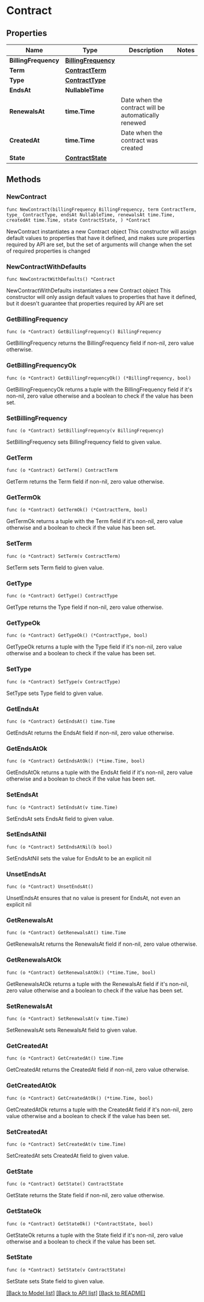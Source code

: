 # Contract

## Properties

Name | Type | Description | Notes
------------ | ------------- | ------------- | -------------
**BillingFrequency** | [**BillingFrequency**](BillingFrequency.md) |  | 
**Term** | [**ContractTerm**](ContractTerm.md) |  | 
**Type** | [**ContractType**](ContractType.md) |  | 
**EndsAt** | **NullableTime** |  | 
**RenewalsAt** | **time.Time** | Date when the contract will be automatically renewed | 
**CreatedAt** | **time.Time** | Date when the contract was created | 
**State** | [**ContractState**](ContractState.md) |  | 

## Methods

### NewContract

`func NewContract(billingFrequency BillingFrequency, term ContractTerm, type_ ContractType, endsAt NullableTime, renewalsAt time.Time, createdAt time.Time, state ContractState, ) *Contract`

NewContract instantiates a new Contract object
This constructor will assign default values to properties that have it defined,
and makes sure properties required by API are set, but the set of arguments
will change when the set of required properties is changed

### NewContractWithDefaults

`func NewContractWithDefaults() *Contract`

NewContractWithDefaults instantiates a new Contract object
This constructor will only assign default values to properties that have it defined,
but it doesn't guarantee that properties required by API are set

### GetBillingFrequency

`func (o *Contract) GetBillingFrequency() BillingFrequency`

GetBillingFrequency returns the BillingFrequency field if non-nil, zero value otherwise.

### GetBillingFrequencyOk

`func (o *Contract) GetBillingFrequencyOk() (*BillingFrequency, bool)`

GetBillingFrequencyOk returns a tuple with the BillingFrequency field if it's non-nil, zero value otherwise
and a boolean to check if the value has been set.

### SetBillingFrequency

`func (o *Contract) SetBillingFrequency(v BillingFrequency)`

SetBillingFrequency sets BillingFrequency field to given value.


### GetTerm

`func (o *Contract) GetTerm() ContractTerm`

GetTerm returns the Term field if non-nil, zero value otherwise.

### GetTermOk

`func (o *Contract) GetTermOk() (*ContractTerm, bool)`

GetTermOk returns a tuple with the Term field if it's non-nil, zero value otherwise
and a boolean to check if the value has been set.

### SetTerm

`func (o *Contract) SetTerm(v ContractTerm)`

SetTerm sets Term field to given value.


### GetType

`func (o *Contract) GetType() ContractType`

GetType returns the Type field if non-nil, zero value otherwise.

### GetTypeOk

`func (o *Contract) GetTypeOk() (*ContractType, bool)`

GetTypeOk returns a tuple with the Type field if it's non-nil, zero value otherwise
and a boolean to check if the value has been set.

### SetType

`func (o *Contract) SetType(v ContractType)`

SetType sets Type field to given value.


### GetEndsAt

`func (o *Contract) GetEndsAt() time.Time`

GetEndsAt returns the EndsAt field if non-nil, zero value otherwise.

### GetEndsAtOk

`func (o *Contract) GetEndsAtOk() (*time.Time, bool)`

GetEndsAtOk returns a tuple with the EndsAt field if it's non-nil, zero value otherwise
and a boolean to check if the value has been set.

### SetEndsAt

`func (o *Contract) SetEndsAt(v time.Time)`

SetEndsAt sets EndsAt field to given value.


### SetEndsAtNil

`func (o *Contract) SetEndsAtNil(b bool)`

 SetEndsAtNil sets the value for EndsAt to be an explicit nil

### UnsetEndsAt
`func (o *Contract) UnsetEndsAt()`

UnsetEndsAt ensures that no value is present for EndsAt, not even an explicit nil
### GetRenewalsAt

`func (o *Contract) GetRenewalsAt() time.Time`

GetRenewalsAt returns the RenewalsAt field if non-nil, zero value otherwise.

### GetRenewalsAtOk

`func (o *Contract) GetRenewalsAtOk() (*time.Time, bool)`

GetRenewalsAtOk returns a tuple with the RenewalsAt field if it's non-nil, zero value otherwise
and a boolean to check if the value has been set.

### SetRenewalsAt

`func (o *Contract) SetRenewalsAt(v time.Time)`

SetRenewalsAt sets RenewalsAt field to given value.


### GetCreatedAt

`func (o *Contract) GetCreatedAt() time.Time`

GetCreatedAt returns the CreatedAt field if non-nil, zero value otherwise.

### GetCreatedAtOk

`func (o *Contract) GetCreatedAtOk() (*time.Time, bool)`

GetCreatedAtOk returns a tuple with the CreatedAt field if it's non-nil, zero value otherwise
and a boolean to check if the value has been set.

### SetCreatedAt

`func (o *Contract) SetCreatedAt(v time.Time)`

SetCreatedAt sets CreatedAt field to given value.


### GetState

`func (o *Contract) GetState() ContractState`

GetState returns the State field if non-nil, zero value otherwise.

### GetStateOk

`func (o *Contract) GetStateOk() (*ContractState, bool)`

GetStateOk returns a tuple with the State field if it's non-nil, zero value otherwise
and a boolean to check if the value has been set.

### SetState

`func (o *Contract) SetState(v ContractState)`

SetState sets State field to given value.



[[Back to Model list]](../README.md#documentation-for-models) [[Back to API list]](../README.md#documentation-for-api-endpoints) [[Back to README]](../README.md)


